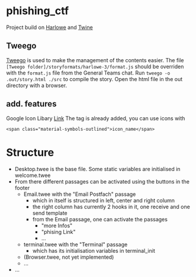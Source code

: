 # phishing_ctf
Project build on [Harlowe](https://twine2.neocities.org) and [Twine](https://twinery.org/cookbook/)

## Tweego 
[Tweego](https://www.motoslave.net/tweego/) is used to make the management of the contents easier.
The file `[Tweego folder]/storyformats/harlowe-3/format.js` should be overriden with the `format.js` file from the General Teams chat.
Run `tweego -o .out/story.html ./src` to compile the story.
Open the html file in the out directory with a browser.

## add. features
Google Icon Libary [Link](https://fonts.google.com/icons?icon.platform=web)
The tag is already added, you can use icons with
```
<span class="material-symbols-outlined">icon_name</span>
```

# Structure
- Desktop.twee is the base file. Some static variables are initialised in welcome.twee
- From there different passages can be activated using the buttons in the footer
  - Email.twee with the "Email Postfach" passage    
    - which in itself is structured in left, center and right column
    - the right column has currently 2 hooks in it, one receive and one send template
    - from the Email passage, one can activate the passages 
      - "more Infos"
      - "phising Link"
      - ...
  - terminal.twee with the "Terminal" passage
    - which has its initialisation variables in terminal_init
  - (Browser.twee, not yet implemented)
  - ...
- ...